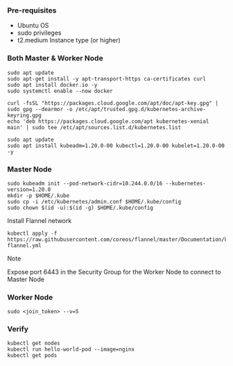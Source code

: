 ### Pre-requisites
- Ubuntu OS
- sudo privileges
- t2.medium Instance type (or higher)

### Both Master & Worker Node
```
sudo apt update
sudo apt-get install -y apt-transport-https ca-certificates curl
sudo apt install docker.io -y
sudo systemctl enable --now docker

curl -fsSL "https://packages.cloud.google.com/apt/doc/apt-key.gpg" | sudo gpg --dearmor -o /etc/apt/trusted.gpg.d/kubernetes-archive-keyring.gpg
echo 'deb https://packages.cloud.google.com/apt kubernetes-xenial main' | sudo tee /etc/apt/sources.list.d/kubernetes.list

sudo apt update 
sudo apt install kubeadm=1.20.0-00 kubectl=1.20.0-00 kubelet=1.20.0-00 -y
```

### Master Node
```
sudo kubeadm init --pod-network-cidr=10.244.0.0/16 --kubernetes-version=1.20.0
mkdir -p $HOME/.kube
sudo cp -i /etc/kubernetes/admin.conf $HOME/.kube/config
sudo chown $(id -u):$(id -g) $HOME/.kube/config
```
Install Flannel network
```
kubectl apply -f https://raw.githubusercontent.com/coreos/flannel/master/Documentation/kube-flannel.yml
```

> [!NOTE]
> Expose port 6443 in the Security Group for the Worker Node to connect to Master Node

### Worker Node
```
sudo <join_token> --v=5
```

### Verify
```
kubectl get nodes
kubectl run hello-world-pod --image=nginx
kubectl get pods
```
